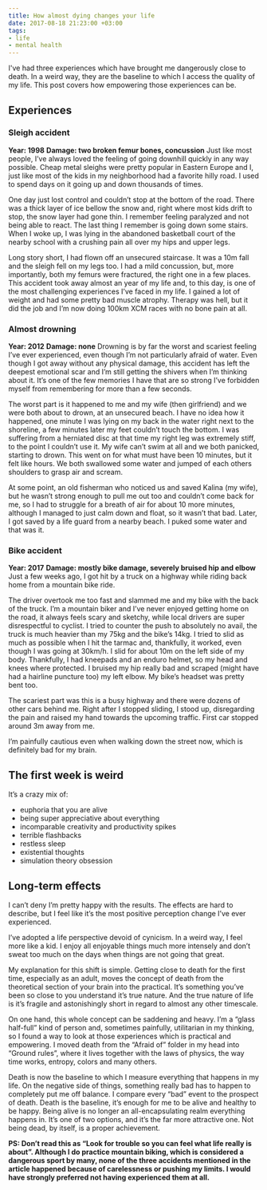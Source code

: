 ```yaml
---
title: How almost dying changes your life
date: 2017-08-18 21:23:00 +03:00
tags:
- life
- mental health
---
```


I've had three experiences which have brought me dangerously close to death. In a weird way, they are the baseline to which I access the quality of my life. This post covers how empowering those experiences can be. 
<!--More-->
## Experiences
### Sleigh accident
**Year: 1998**
**Damage: two broken femur bones, concussion**
Just like most people, I’ve always loved the feeling of going downhill quickly in any way possible. Cheap metal sleighs were pretty popular in Eastern Europe and I, just like most of the kids in my neighborhood had a favorite hilly road. I used to spend days on it going up and down thousands of times.

One day just lost control and couldn’t stop at the bottom of the road. There was a thick layer of ice bellow the snow and, right where most kids drift to stop, the snow layer had gone thin. I remember feeling paralyzed and not being able to react. The last thing I remember is going down some stairs. When I woke up, I was lying in the abandoned basketball court of the nearby school with a crushing pain all over my hips and upper legs.

Long story short, I had flown off an unsecured staircase. It was a 10m fall and the sleigh fell on my legs too. I had a mild concussion, but, more importantly, both my femurs were fractured, the right one in a few places. This accident took away almost an year of my life and, to this day, is one of the most challenging experiences I’ve faced in my life. I gained a lot of weight and had some pretty bad muscle atrophy. Therapy was hell, but it did the job and I’m now doing 100km XCM races with no bone pain at all.

### Almost drowning
**Year: 2012**
**Damage: none**
Drowning is by far the worst and scariest feeling I’ve ever experienced, even though I’m not particularly afraid of water. Even though I got away without any physical damage, this accident has left the deepest emotional scar and I’m still getting the shivers when I’m thinking about it. It’s one of the few memories I have that are so strong I’ve forbidden myself from remembering for more than a few seconds.

The worst part is it happened to me and my wife (then girlfriend) and we were both about to drown, at an unsecured beach. I have no idea how it happened, one minute I was lying on my back in the water right next to the shoreline, a few minutes later my feet couldn’t touch the bottom. I was suffering from a herniated disc at that time my right leg was extremely stiff, to the point I couldn’t use it. My wife can’t swim at all and we both panicked, starting to drown. This went on for what must have been 10 minutes, but it felt like hours. We both swallowed some water and jumped of each others shoulders to grasp air and scream.

At some point, an old fisherman who noticed us and saved Kalina (my wife), but he wasn’t strong enough to pull me out too and couldn’t come back for me, so I had to struggle for a breath of air for about 10 more minutes, although I managed to just calm down and float, so it wasn’t that bad. Later, I got saved by a life guard from a nearby beach. I puked some water and that was it.

### Bike accident
**Year: 2017**
**Damage: mostly bike damage, severely bruised hip and elbow**
Just a few weeks ago, I got hit by a truck on a highway while riding back home from a mountain bike ride.

The driver overtook me too fast and slammed me and my bike with the back of the truck. I’m a mountain biker and I’ve never enjoyed getting home on the road, it always feels scary and sketchy, while local drivers are super disrespectful to cyclist. I tried to counter the push to absolutely no avail, the truck is much heavier than my 75kg and the bike’s 14kg. I tried to slid as much as possible when I hit the tarmac and, thankfully, it worked, even though I was going at 30km/h. I slid for about 10m on the left side of my body. Thankfully, I had kneepads and an enduro helmet, so my head and knees where protected. I bruised my hip really bad and scraped (might have had a hairline puncture too) my left elbow. My bike’s headset was pretty bent too.

The scariest part was this is a busy highway and there were dozens of other cars behind me. Right after I stopped sliding, I stood up, disregarding the pain and raised my hand towards the upcoming traffic. First car stopped around 3m away from me.

I’m painfully cautious even when walking down the street now, which is definitely bad for my brain.

## The first week is weird
It’s a crazy mix of:
- euphoria that you are alive
- being super appreciative about everything
- incomparable creativity and productivity spikes
- terrible flashbacks
- restless sleep
- existential thoughts
- simulation theory obsession

## Long-term effects
I can’t deny I’m pretty happy with the results. The effects are hard to describe, but I feel like it’s the most positive perception change I’ve ever experienced.

I’ve adopted a life perspective devoid of cynicism. In a weird way, I feel more like a kid. I enjoy all enjoyable things much more intensely and don’t sweat too much on the days when things are not going that great.

My explanation for this shift is simple. Getting close to death for the first time, especially as an adult, moves the concept of death from the theoretical section of your brain into the practical. It’s something you’ve been so close to you understand it’s true nature. And the true nature of life is it’s fragile and astonishingly short in regard to almost any other timescale.

On one hand, this whole concept can be saddening and heavy. I’m a “glass half-full” kind of person and, sometimes painfully, utilitarian in my thinking, so I found a way to look at those experiences which is practical and empowering. I moved death from the “Afraid of” folder in my head into “Ground rules”, where it lives together with the laws of physics, the way time works, entropy, colors and many others.

Death is now the baseline to which I measure everything that happens in my life. On the negative side of things, something really bad has to happen to completely put me off balance. I compare every “bad” event to the prospect of death. Death is the baseline, it’s enough for me to be alive and healthy to be happy. Being alive is no longer an all-encapsulating realm everything happens in. It’s one of two options, and it’s the far more attractive one. Not being dead, by itself, is a proper achievement.

**PS: Don’t read this as “Look for trouble so you can feel what life really is about”. Although I do practice mountain biking, which is considered a dangerous sport by many, none of the three accidents mentioned in the article happened because of carelessness or pushing my limits. I would have strongly preferred not having experienced them at all.**